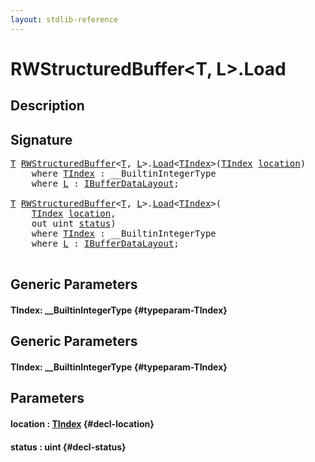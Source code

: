 ```yaml
---
layout: stdlib-reference
---
```


# RWStructuredBuffer\<T, L\>\.Load

## Description





## Signature 

<pre>
<a href="/stdlib-reference/types/RWStructuredBuffer/index#typeparam-T" class="code_type">T</a> <a href="/stdlib-reference/types/RWStructuredBuffer/index" class="code_type">RWStructuredBuffer</a>&lt;<a href="/stdlib-reference/types/RWStructuredBuffer/index#typeparam-T" class="code_type">T</a>, <a href="/stdlib-reference/types/RWStructuredBuffer/index#typeparam-L" class="code_type">L</a>&gt;.<a href="/stdlib-reference/types/RWStructuredBuffer/Load">Load</a>&lt;<a href="/stdlib-reference/types/RWStructuredBuffer/Load#typeparam-TIndex" class="code_type">TIndex</a>&gt;(<a href="/stdlib-reference/types/RWStructuredBuffer/Load#typeparam-TIndex" class="code_type">TIndex</a> <a href="/stdlib-reference/types/RWStructuredBuffer/Load#decl-location" class="code_param">location</a>)
    <span class='code_keyword'>where</span> <a href="/stdlib-reference/types/RWStructuredBuffer/Load#typeparam-TIndex" class="code_type">TIndex</a> : __BuiltinIntegerType
    <span class='code_keyword'>where</span> <a href="/stdlib-reference/types/RWStructuredBuffer/index#typeparam-L" class="code_type">L</a> : <a href="/stdlib-reference/interfaces/IBufferDataLayout/index">IBufferDataLayout</a>;

<a href="/stdlib-reference/types/RWStructuredBuffer/index#typeparam-T" class="code_type">T</a> <a href="/stdlib-reference/types/RWStructuredBuffer/index" class="code_type">RWStructuredBuffer</a>&lt;<a href="/stdlib-reference/types/RWStructuredBuffer/index#typeparam-T" class="code_type">T</a>, <a href="/stdlib-reference/types/RWStructuredBuffer/index#typeparam-L" class="code_type">L</a>&gt;.<a href="/stdlib-reference/types/RWStructuredBuffer/Load">Load</a>&lt;<a href="/stdlib-reference/types/RWStructuredBuffer/Load#typeparam-TIndex" class="code_type">TIndex</a>&gt;(
    <a href="/stdlib-reference/types/RWStructuredBuffer/Load#typeparam-TIndex" class="code_type">TIndex</a> <a href="/stdlib-reference/types/RWStructuredBuffer/Load#decl-location" class="code_param">location</a>,
    <span class="code_keyword">out</span> <span class="code_keyword">uint</span> <a href="/stdlib-reference/types/RWStructuredBuffer/Load#decl-status" class="code_param">status</a>)
    <span class='code_keyword'>where</span> <a href="/stdlib-reference/types/RWStructuredBuffer/Load#typeparam-TIndex" class="code_type">TIndex</a> : __BuiltinIntegerType
    <span class='code_keyword'>where</span> <a href="/stdlib-reference/types/RWStructuredBuffer/index#typeparam-L" class="code_type">L</a> : <a href="/stdlib-reference/interfaces/IBufferDataLayout/index">IBufferDataLayout</a>;

</pre>

## Generic Parameters

#### TIndex: \_\_BuiltinIntegerType {#typeparam-TIndex}

## Generic Parameters

#### TIndex: \_\_BuiltinIntegerType {#typeparam-TIndex}

## Parameters

#### location  : [TIndex](/stdlib-reference/types/RWStructuredBuffer/Load#typeparam-TIndex) {#decl-location}
#### status  : uint {#decl-status}

